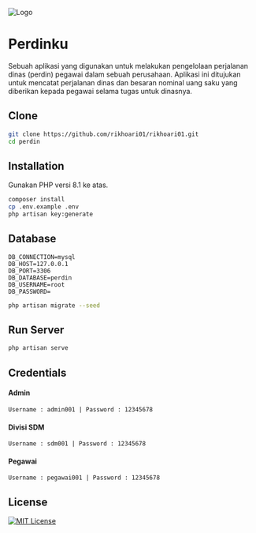 ![Logo](https://dev-to-uploads.s3.amazonaws.com/uploads/articles/th5xamgrr6se0x5ro4g6.png)

# Perdinku

Sebuah aplikasi yang digunakan untuk melakukan pengelolaan perjalanan dinas (perdin) pegawai dalam sebuah perusahaan. Aplikasi ini ditujukan untuk mencatat perjalanan dinas dan besaran nominal
uang saku yang diberikan kepada pegawai selama tugas untuk dinasnya.

## Clone

```bash
git clone https://github.com/rikhoari01/rikhoari01.git
cd perdin
```


## Installation

Gunakan PHP versi 8.1 ke atas.

```bash
composer install
cp .env.example .env
php artisan key:generate
```

## Database

```
DB_CONNECTION=mysql
DB_HOST=127.0.0.1
DB_PORT=3306
DB_DATABASE=perdin
DB_USERNAME=root
DB_PASSWORD=
```

``` bash
php artisan migrate --seed
```

## Run Server

``` bash
php artisan serve
```

## Credentials

#### Admin
```
Username : admin001 | Password : 12345678
```

#### Divisi SDM
```
Username : sdm001 | Password : 12345678
```

#### Pegawai
```
Username : pegawai001 | Password : 12345678
```

## License

[![MIT License](https://img.shields.io/badge/License-MIT-green.svg)](https://choosealicense.com/licenses/mit/)